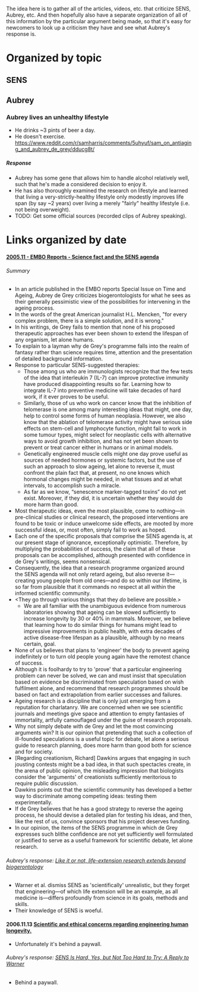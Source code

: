 The idea here is to gather all of the articles, videos, etc. that criticize SENS, Aubrey, etc. And then hopefully also have a separate organization of all of this information by the particular argument being made, so that it's easy for newcomers to look up a criticism they have and see what Aubrey's response is.



# Organized by topic


## SENS

## Aubrey

### Aubrey lives an unhealthy lifestyle
- He drinks ~3 pints of beer a day.
- He doesn't exercise.
https://www.reddit.com/r/samharris/comments/5uhyuf/sam_on_antiaging_and_aubrey_de_grey/dducg8t/

##### Response
- Aubrey has some gene that allows him to handle alcohol relatively well, such that he's made a considered decision to enjoy it.
- He has also thoroughly examined the research on lifestyle and learned that living a very-strictly-healthy lifestyle only modestly improves life span (by say ~2 years) over living a merely "fairly" healthy lifestyle (i.e. not being overweight).
- TODO: Get some official sources (recorded clips of Aubrey speaking).

# Links organized by date

#### [2005.11 - EMBO Reports - Science fact and the SENS agenda](https://www.ncbi.nlm.nih.gov/pmc/articles/PMC1371037/?tool=pubmed)

###### Summary
- In an article published in the EMBO reports Special Issue on Time and Ageing, Aubrey de Grey criticizes biogerontologists for what he sees as their generally pessimistic view of the possibilities for intervening in the ageing process.
- In the words of the great American journalist H.L. Mencken, "for every complex problem, there is a simple solution, and it is wrong."
- In his writings, de Grey fails to mention that none of his proposed therapeutic approaches has ever been shown to extend the lifespan of any organism, let alone humans.
- To explain to a layman why de Grey's programme falls into the realm of fantasy rather than science requires time, attention and the presentation of detailed background information.
- Response to particular SENS-suggested therapies:
  - Those among us who are immunologists recognize that the few tests of the idea that interleukin 7 (IL-7) can improve protective immunity have produced disappointing results so far. Learning how to integrate IL-7 into preventive medicine will take decades of hard work, if it ever proves to be useful.
  - Similarly, those of us who work on cancer know that the inhibition of telomerase is one among many interesting ideas that might, one day, help to control some forms of human neoplasia. However, we also know that the ablation of telomerase activity might have serious side effects on stem-cell and lymphocyte function, might fail to work in some tumour types, might select for neoplastic cells with alternative ways to avoid growth inhibition, and has not yet been shown to prevent or treat cancer either in humans or in animal models.
  - Genetically engineered muscle cells might one day prove useful as sources of needed hormones or systemic factors, but the use of such an approach to slow ageing, let alone to reverse it, must confront the plain fact that, at present, no one knows which hormonal changes might be needed, in what tissues and at what intervals, to accomplish such a miracle.
  - As far as we know, “senescence marker-tagged toxins” do not yet exist. Moreover, if they did, it is uncertain whether they would do more harm than good.
- Most therapeutic ideas, even the most plausible, come to nothing—in pre-clinical studies or clinical research, the proposed interventions are found to be toxic or induce unwelcome side effects, are mooted by more successful ideas, or, most often, simply fail to work as hoped.
- Each one of the specific proposals that comprise the SENS agenda is, at our present stage of ignorance, exceptionally optimistic. Therefore, by multiplying the probabilities of success, the claim that all of these proposals can be accomplished, although presented with confidence in de Grey's writings, seems nonsensical.
- Consequently, the idea that a research programme organized around the SENS agenda will not only retard ageing, but also reverse it—creating young people from old ones—and do so within our lifetime, is so far from plausible that it commands no respect at all within the informed scientific community.
- <They go through various things that they *do* believe are possible.>
  - We are all familiar with the unambiguous evidence from numerous laboratories showing that ageing can be slowed sufficiently to increase longevity by 30 or 40% in mammals. Moreover, we believe that learning how to do similar things for humans might lead to impressive improvements in public health, with extra decades of active disease-free lifespan as a plausible, although by no means certain, goal.
- None of us believes that plans to 'engineer' the body to prevent ageing indefinitely or to turn old people young again have the remotest chance of success.
- Although it is foolhardy to try to 'prove' that a particular engineering problem can never be solved, we can and must insist that speculation based on evidence be discriminated from speculation based on wish fulfilment alone, and recommend that research programmes should be based on fact and extrapolation from earlier successes and failures.
- Ageing research is a discipline that is only just emerging from a reputation for charlatanry. We are concerned when we see scientific journals and meetings give space and attention to empty fantasies of immortality, artfully camouflaged under the guise of research proposals.
- Why not simply debate with de Grey and let the most convincing arguments win? It is our opinion that pretending that such a collection of ill-founded speculations is a useful topic for debate, let alone a serious guide to research planning, does more harm than good both for science and for society.
- [Regarding creationism, Richard] Dawkins argues that engaging in such jousting contests might be a bad idea, in that such spectacles create, in the arena of public opinion, the misleading impression that biologists consider the 'arguments' of creationists sufficiently meritorious to require public discussion.
- Dawkins points out that the scientific community has developed a better way to discriminate among competing ideas: testing them experimentally.
- If de Grey believes that he has a good strategy to reverse the ageing process, he should devise a detailed plan for testing his ideas, and then, like the rest of us, convince sponsors that his project deserves funding.
- In our opinion, the items of the SENS programme in which de Grey expresses such blithe confidence are not yet sufficiently well formulated or justified to serve as a useful framework for scientific debate, let alone research.
###### Aubrey's response: [Like it or not, life-extension research extends beyond biogerontology](https://www.ncbi.nlm.nih.gov/pmc/articles/PMC1371043/)
- Warner et al. dismiss SENS as 'scientifically' unrealistic, but they forget that engineering—of which life extension will be an example, as all medicine is—differs profoundly from science in its goals, methods and skills.
- Their knowledge of SENS is woeful.

#### 2006.11.13 [Scientific and ethical concerns regarding engineering human longevity.](https://www.ncbi.nlm.nih.gov/pubmed/17105382)
- Unfortunately it's behind a paywall.

###### Aubrey's response: [SENS Is Hard, Yes, but Not Too Hard to Try: A Reply to Warner](http://online.liebertpub.com/doi/abs/10.1089/rej.2006.9.443)
- Behind a paywall.
